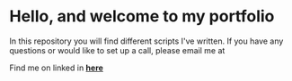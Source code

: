 <h1>Hello, and welcome to my portfolio</h1>
In this repository you will find different scripts I've written. If you have any questions or would like to set up a call, please email me at <GriffPotts@gmail.com>

Find me on linked in **[here](https://www.linkedin.com/in/griffin-potts-141378105/)**
